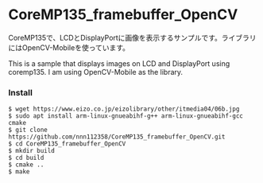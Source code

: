 # CoreMP135_framebuffer_OpenCV

CoreMP135で、LCDとDisplayPortに画像を表示するサンプルです。ライブラリにはOpenCV-Mobileを使っています。

This is a sample that displays images on LCD and DisplayPort using coremp135. I am using OpenCV-Mobile as the library.



### Install

```
$ wget https://www.eizo.co.jp/eizolibrary/other/itmedia04/06b.jpg
$ sudo apt install arm-linux-gnueabihf-g++ arm-linux-gnueabihf-gcc cmake
$ git clone https://github.com/nnn112358/CoreMP135_framebuffer_OpenCV.git
$ cd CoreMP135_framebuffer_OpenCV
$ mkdir build
$ cd build
$ cmake ..
$ make
```

